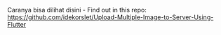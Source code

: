 Caranya bisa dilihat disini - Find out in this repo: https://github.com/idekorslet/Upload-Multiple-Image-to-Server-Using-Flutter
